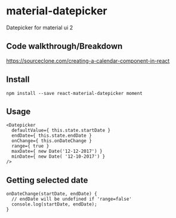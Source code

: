 # material-datepicker
Datepicker for material ui 2

## Code walkthrough/Breakdown
https://sourceclone.com/creating-a-calendar-component-in-react

## Install
```
npm install --save react-material-datepicker moment
```

## Usage
```
<Datepicker 
  defaultValue={ this.state.startDate }
  endDate={ this.state.endDate }
  onChange={ this.onDateChange }
  range={ true }
  maxDate={ new Date('12-12-2017') }
  minDate={ new Date( '12-10-2017') }
/> 
```

## Getting selected date
```
onDateChange(startDate, endDate) {
  // endDate will be undefined if 'range=false'
  console.log(startDate, endDate); 
}
```
